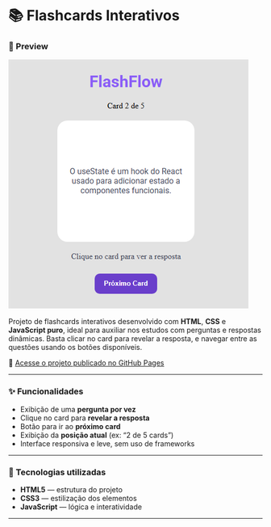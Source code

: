 # 📚 Flashcards Interativos

### 📸 Preview 
![Preview](./img/preview.png)

Projeto de flashcards interativos desenvolvido com **HTML**, **CSS** e **JavaScript puro**, ideal para auxiliar nos estudos com perguntas e respostas dinâmicas. Basta clicar no card para revelar a resposta, e navegar entre as questões usando os botões disponíveis.

🔗 [Acesse o projeto publicado no GitHub Pages](https://adnilsonjr.github.io/FlashFlow/)

---

### ✨ Funcionalidades

- Exibição de uma **pergunta por vez**
- Clique no card para **revelar a resposta**
- Botão para ir ao **próximo card**
- Exibição da **posição atual** (ex: “2 de 5 cards”)
- Interface responsiva e leve, sem uso de frameworks

---

### 🚀 Tecnologias utilizadas

- **HTML5** — estrutura do projeto
- **CSS3** — estilização dos elementos
- **JavaScript** — lógica e interatividade

---


